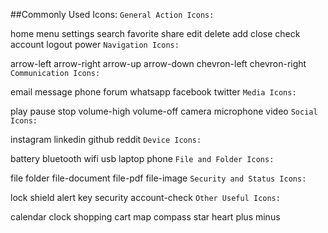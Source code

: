 ##Commonly Used Icons:
``General Action Icons:``

home
menu
settings
search
favorite
share
edit
delete
add
close
check
account
logout
power
``Navigation Icons:``

arrow-left
arrow-right
arrow-up
arrow-down
chevron-left
chevron-right
``Communication Icons:``

email
message
phone
forum
whatsapp
facebook
twitter
``Media Icons:``

play
pause
stop
volume-high
volume-off
camera
microphone
video
``Social Icons:``

instagram
linkedin
github
reddit
``Device Icons:``

battery
bluetooth
wifi
usb
laptop
phone
``File and Folder Icons:``

file
folder
file-document
file-pdf
file-image
``Security and Status Icons:``

lock
shield
alert
key
security
account-check
``Other Useful Icons:``

calendar
clock
shopping
cart
map
compass
star
heart
plus
minus
